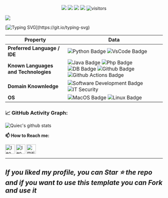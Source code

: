 <p align="center">
    <a href="https://github.com/leomiglio02/leomiglio02"><img src="https://img.shields.io/badge/status-updating-brightgreen.svg"></a>
    <a href="https://github.com/python/cpython"><img src="https://img.shields.io/badge/Python-3.10-FFD93F.svg"></a>
    <!-- <a href="https://github.com/leomiglio02/leomiglio02/graphs/contributors"><img src="https://img.shields.io/github/contributors/leomiglio02/leomiglio02?color=blue"></a> -->
    <a href="https://github.com/leomiglio02/leomiglio02/stargazers"><img src="https://img.shields.io/github/stars/leomiglio02/leomiglio02.svg?logo=github"></a>
    <a href="https://github.com/leomiglio02/leomiglio02/network/members"><img src="https://img.shields.io/github/forks/leomiglio02/leomiglio02.svg?color=blue&logo=github"></a>
    <img src="https://visitor-badge.laobi.icu/badge?page_id=leomiglio02.leomiglio02" alt="visitors"/>   
</p>

![](./src/header_.png)
    
[![Typing SVG](https://readme-typing-svg.herokuapp.com?&center=true&vCenter=true&width=600&lines=+Welcome+to+my+Profile!;+I+am+Leonardo+Migliorelli;+Unicam+IT+student;Always+keep+learning+;)](https://git.io/typing-svg)

Property | Data
--- | --- 
**Preferred Language / IDE**  |![Python Badge](https://img.shields.io/badge/-Python-FFD900?style=flat&logo=Python&logoColor=white) ![VsCode Badge](https://img.shields.io/badge/-vscode-2088FF?style=flat&logo=VisualStudioCode&logoColor=white)
**Known Languages and Technologies**  | ![Java Badge](https://img.shields.io/badge/-Java-2088FF?style=flat&logo=Java&logoColor=white) ![Php Badge](https://img.shields.io/badge/-PHP-2088FF?style=flat&logo=PHP&logoColor=white) ![DB Badge](https://img.shields.io/badge/MySql-0000ff.svg?logo=MySql&logoColor=white) ![Github Badge](https://img.shields.io/badge/-Github%20-2088FF?style=flat&logo=Github&logoColor=white) ![Github Actions Badge](https://img.shields.io/badge/-Git%20-2088FF?style=flat&logo=Git&logoColor=white)
**Domain Knownledge**  | ![Software Development Badge](https://img.shields.io/badge/-Software%20Development-FF6600?style=flat&logoColor=white) ![IT Security](https://img.shields.io/badge/-IT%20Security-FF6600?style=flat&logoColor=white)
**OS**  | ![MacOS Badge](https://img.shields.io/badge/MacOS-000000.svg?logo=apple) ![Linux Badge](https://img.shields.io/badge/Linux-000000?style=flat&logo=Linux&logoColor=white)

<!--   GitHub stats graph -->
### 📈 GitHub Activity Graph:
![Quiec's github stats](https://github-readme-stats.vercel.app/api/top-langs/?username=leomiglio02&theme=radical&layout=compact)

<!-- . | .
--- | --- ![leomiglio02's github stats](https://github-readme-stats.vercel.app/api?username=leomiglio02&show_icons=true&theme=radical&include_all_commits=true) | 
![Asmit's GitHub activity graph](https://activity-graph.herokuapp.com/graph?username=leomiglio02&hide_border=true&theme=redical) 

 <img src="https://github-readme-streak-stats.herokuapp.com/?user=leomiglio02"></img> -->


**📫 How to Reach me:**
<p align="left">
<a href="https://twitter.com/leomiglio02" target="blank"><img align="center" src="https://raw.githubusercontent.com/leomiglio02/leomiglio02/master/assets/twitter.svg" alt="leomiglio02" height="30" width="30" /></a>
<a href="https://www.linkedin.com/in/leomiglio02" target="blank"><img align="center" src="https://raw.githubusercontent.com/leomiglio02/leomiglio02/master/assets/linkedin.svg" alt="leomiglio02" height="30" width="30" /></a>
<a href="mailto:leo.miglio@outlook.com" target="blank"><img align="center" src="https://raw.githubusercontent.com/leomiglio02/leomiglio02/master/assets/mail@.svg" alt="mail" height="30" width="30" /></a>
<!-- <a href="http://miglio.tech" alt="Main Site"> <img src="https://raw.githubusercontent.com/leomiglio02/leomiglio02/master/assets/www.svg" /> </a> -->
</p>



---
  *If you liked my profile, you can Star ⭐ the repo and if you want to use this template you can Fork and use it*
---

<!-- If you want to contribute to any of my repositories, feel free to submit PRs, issues and email me. Pick a slot if you'd like to meet me and chat about proposals and ideas - but make sure to describe the agenda -->
  
